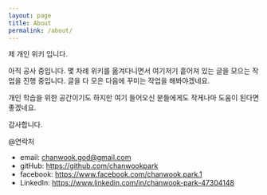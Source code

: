 ```yaml
---
layout: page
title: About
permalink: /about/
---
```


제 개인 위키 입니다.

아직 공사 중입니다. 몇 차례 위키를 옮겨다니면서 여기저기 흩어져 있는 글을 모으는 작업을 진행 중입니다.
글을 다 모은 다음에 꾸미는 작업을 해봐야겠네요.

개인 학습을 위한 공간이기도 하지만 여기 들어오신 분들에게도 작게나마 도움이 된다면 좋겠네요.

감사합니다.

@연락처
- email: chanwook.god@gmail.com
- gitHub: https://github.com/chanwookpark
- facebook: https://www.facebook.com/chanwook.park.1
- LinkedIn: https://www.linkedin.com/in/chanwook-park-47304148
